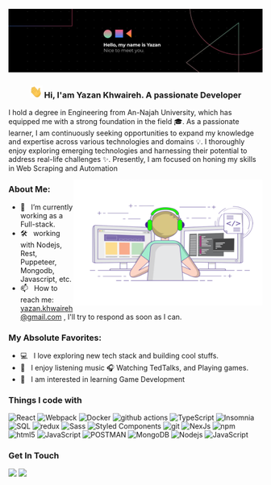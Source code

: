 
![Yazan Banner](https://github.com/TRoYHD/TRoYHD/blob/main/yazan%20background.jpg)

<h3 align="center"> 
    <img src="https://github.com/OsamaSaw/OsamaSaw/blob/main/hello.gif" height="25px" width="25px"></a> Hi, I'am Yazan Khwaireh. A passionate Developer
</h3> 

I hold a degree in Engineering from An-Najah University, which has equipped me with a strong foundation in the field 🎓. As a passionate learner, I am continuously seeking opportunities to expand my knowledge and expertise across various technologies and domains 💡. I thoroughly enjoy exploring emerging technologies and harnessing their potential to address real-life challenges ✨. Presently, I am focused on honing my skills in Web Scraping and Automation

<img align="right" height="250" width="375" alt="coding gif" src="https://github.com/OsamaSaw/OsamaSaw/blob/main/coding.gif" />

### About Me:

- 🚀 &nbsp; I’m currently working as a Full-stack.
- 🛠 &nbsp; working with Nodejs, Rest, Puppeteer, Mongodb, Javascript, etc.
- 📫 &nbsp; How to reach me: yazan.khwaireh@gmail.com , I'll try to respond as soon as I can.
<!-- - 📝 &nbsp; Checkout my [Resume]().-->


### My Absolute Favorites:

- 💻 &nbsp; I love exploring new tech stack and building cool stuffs.
- 📰 &nbsp;  I enjoy listening music 🎧 Watching TedTalks, and Playing games.
- 👾 &nbsp; I am interested in learning Game Development 

<!-- ### Languages and Tools: -->
<h3>Things I code with</h3>
<p>
  <img alt="React" src="https://img.shields.io/badge/-React-45b8d8?style=flat-square&logo=react&logoColor=white" />
  <img alt="Webpack" src="https://img.shields.io/badge/-Webpack-8DD6F9?style=flat-square&logo=webpack&logoColor=white" /> 
  <img alt="Docker" src="https://img.shields.io/badge/-Docker-46a2f1?style=flat-square&logo=docker&logoColor=white" />
  <img alt="github actions" src="https://img.shields.io/badge/-Github_Actions-2088FF?style=flat-square&logo=github-actions&logoColor=white" />
<!--   <img alt="Google Cloud Platform" src="https://img.shields.io/badge/-Google_Cloud_Platform-1a73e8?style=flat-square&logo=google-cloud&logoColor=white" /> -->
  <img alt="TypeScript" src="https://img.shields.io/badge/-TypeScript-007ACC?style=flat-square&logo=typescript&logoColor=white" />
  <img alt="Insomnia" src="https://img.shields.io/badge/-Insomnia-5849BE?style=flat-square&logo=insomnia&logoColor=white" />
<!--   <img alt="Apollo" src="https://img.shields.io/badge/-Apollo%20GraphQL-311C87?style=flat-square&logo=apollo-graphql&logoColor=white" /> -->
  <img alt="SQL" src="https://img.shields.io/badge/-SQL-430098?style=flat-square&logo=SQL&logoColor=white" />
  <img alt="redux" src="https://img.shields.io/badge/-Redux-764ABC?style=flat-square&logo=redux&logoColor=white" />
<!--   <img alt="ReactiveX" src="https://img.shields.io/badge/-RxJs-B7178C?style=flat-square&logo=reactivex&logoColor=white" /> -->
<!--   <img alt="GraphQL" src="https://img.shields.io/badge/-GraphQL-E10098?style=flat-square&logo=graphql&logoColor=white" /> -->
  <img alt="Sass" src="https://img.shields.io/badge/-Sass-CC6699?style=flat-square&logo=sass&logoColor=white" />
  <img alt="Styled Components" src="https://img.shields.io/badge/-Styled_Components-db7092?style=flat-square&logo=styled-components&logoColor=white" />
  <img alt="git" src="https://img.shields.io/badge/-Git-F05032?style=flat-square&logo=git&logoColor=white" />
  <img alt="NexJs" src="https://img.shields.io/badge/NexJs-ea2845?style=flat-square&logo=NexJs&logoColor=white" />
  <img alt="npm" src="https://img.shields.io/badge/-NPM-CB3837?style=flat-square&logo=npm&logoColor=white" />
  <img alt="html5" src="https://img.shields.io/badge/-HTML5-E34F26?style=flat-square&logo=html5&logoColor=white" />
<!--   <img alt="Brave browser" src="https://img.shields.io/badge/-Brave_Browser-FB542B?style=flat-square&logo=brave&logoColor=white" /> -->
<!--   <img alt="Rollup" src="https://img.shields.io/badge/-Rollup-EC4A3F?style=flat-square&logo=rollup.js&logoColor=white" /> -->
  <img alt="JavaScript" src="https://img.shields.io/badge/-D3.js-F9A03C?style=flat-square&logo=d3.js&logoColor=white" />
  <img alt="POSTMAN" src="https://img.shields.io/badge/-POSTMAN-F7B93E?style=flat-square&logo=POSTMAN&logoColor=white" />
  <img alt="MongoDB" src="https://img.shields.io/badge/-MongoDB-13aa52?style=flat-square&logo=mongodb&logoColor=white" />
  <img alt="Nodejs" src="https://img.shields.io/badge/-Nodejs-43853d?style=flat-square&logo=Node.js&logoColor=white" />
  <img alt="JavaScript" src="https://img.shields.io/badge/-JavaScript-430098?style=flat-square&logo=JavaScript&logoColor=white" />

</p>

<!-- 


## Hey, I'm Yazan. 
I live in Nablus city. I like video games, good food, being outside, and coding. 




 -->



### Get In Touch
<a href="mailto:yazan.khwaireh@gmail.com"><img src="https://img.shields.io/badge/Gmail-D14836?style=for-the-badge&logo=gmail&logoColor=white"></a> <a href="https://www.linkedin.com/in/yazan-khwaireh-4b56a115/"><img src="https://img.shields.io/badge/LinkedIn-0077B5?style=for-the-badge&logo=linkedin&logoColor=white"></a> 
<!--<a href="https://www."><img src="https://img.shields.io/badge/portfolio-0A0A0A?style=for-the-badge&logo=dev.to&logoColor=white"></a>  -->
<!-- 
### What I Work With
<img src="https://img.shields.io/badge/JavaScript-F7DF1E?style=for-the-badge&logo=javascript&logoColor=black"> <img src="https://img.shields.io/badge/Node.js-43853D?style=for-the-badge&logo=node.js&logoColor=white"> <img src="https://img.shields.io/badge/HTML5-E34F26?style=for-the-badge&logo=html5&logoColor=white"> <img src="https://img.shields.io/badge/CSS3-1572B6?style=for-the-badge&logo=css3&logoColor=white"> <img src="https://img.shields.io/badge/React-20232A?style=for-the-badge&logo=react&logoColor=61DAFB"> 
...and many others
 -->
